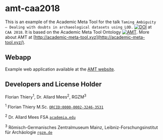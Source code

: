 # amt-caa2018

This is an example of the Academic Meta Tool for the talk `Taming Ambiguity – Dealing with doubts in archaeological datasets using LOD.`  [![DOI](https://zenodo.org/badge/DOI/10.5281/zenodo.xxx.svg)](https://doi.org/10.5281/zenodo.xxx) at `CAA 2018`. It is based on the Academic Meta Tool Ontology [![AMT](https://img.shields.io/badge/html-leonard-brightgreen.svg?style=flat)](http://academic-meta-tool.xyz/ontology/). More about AMT at [http://academic-meta-tool.xyz](http://academic-meta-tool.xyz/).

## Webapp

Example web application available at the [AMT website](http://academic-meta-tool.xyz/caa2018/).

## Developers and License Holder

Florian Thiery<sup>1</sup>, Dr. Allard Mees<sup>2</sup>, RGZM<sup>3</sup>

<sup>1</sup> Florian Thiery M.Sc. [`ORCID:0000-0002-3246-3531`](http://orcid.org/0000-0002-3246-3531)

<sup>2</sup> Dr. Allard Mees FSA [`academia.edu`](https://rgzm.academia.edu/AllardMees)

<sup>3</sup> Römisch-Germanisches Zentralmuseum Mainz, Leibniz-Forschungsinstitut für Archäologie [`rgzm.de`](http://rgzm.de/)
